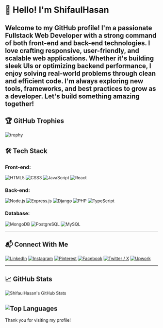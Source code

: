 # 👋 Hello! I'm ShifaulHasan

Welcome to my GitHub profile!
I'm a passionate Fullstack Web Developer with a strong command of both front-end and back-end technologies. I love crafting responsive, user-friendly, and scalable web applications. Whether it's building sleek UIs or optimizing backend performance, I enjoy solving real-world problems through clean and efficient code. I'm always exploring new tools, frameworks, and best practices to grow as a developer. Let's build something amazing together!
---
## 🏆 GitHub Trophies

![trophy](https://github-profile-trophy.vercel.app/?username=ShifaulHasan&theme=onedark&no-frame=true&column=7)

## 🛠 Tech Stack

### Front-end:
![HTML5](https://img.shields.io/badge/-HTML5-E34F26?style=flat&logo=html5&logoColor=white)
![CSS3](https://img.shields.io/badge/-CSS3-1572B6?style=flat&logo=css3)
![JavaScript](https://img.shields.io/badge/-JavaScript-F7DF1E?style=flat&logo=javascript&logoColor=black)
![React](https://img.shields.io/badge/-React-61DAFB?style=flat&logo=react)

### Back-end:
![Node.js](https://img.shields.io/badge/-Node.js-339933?style=flat&logo=node.js)
![Express.js](https://img.shields.io/badge/-Express.js-000000?style=flat&logo=express)
![Django](https://img.shields.io/badge/-Django-092E20?style=flat&logo=django)
![PHP](https://img.shields.io/badge/-PHP-777BB4?style=flat&logo=php)
![TypeScript](https://img.shields.io/badge/-TypeScript-3178C6?style=flat&logo=typescript)

### Database:
![MongoDB](https://img.shields.io/badge/-MongoDB-47A248?style=flat&logo=mongodb)
![PostgreSQL](https://img.shields.io/badge/-PostgreSQL-336791?style=flat&logo=postgresql)
![MySQL](https://img.shields.io/badge/-MySQL-4479A1?style=flat&logo=mysql)

---

## 📬 Connect With Me

[![LinkedIn](https://img.shields.io/badge/LinkedIn-0077B5?style=for-the-badge&logo=linkedin&logoColor=white)](https://www.linkedin.com/in/md-shifaul-hasan-3a4095203)
[![Instagram](https://img.shields.io/badge/Instagram-E4405F?style=for-the-badge&logo=instagram&logoColor=white)](https://www.instagram.com/sh_taship/)
[![Pinterest](https://img.shields.io/badge/Pinterest-BD081C?style=for-the-badge&logo=pinterest&logoColor=white)](https://pin.it/1FLGKJS)
[![Facebook](https://img.shields.io/badge/Messenger-00B2FF?style=for-the-badge&logo=messenger&logoColor=white)](https://m.me/iamSHTaship)
[![Twitter / X](https://img.shields.io/badge/X-000000?style=for-the-badge&logo=twitter&logoColor=white)](https://x.com/ShTaship?t=bldxTgRCNSzPMb-2MNQ6Jg&s=09)
[![Upwork](https://img.shields.io/badge/Upwork-6FDA44?style=for-the-badge&logo=upwork&logoColor=white)](https://www.upwork.com/freelancers/~0188eca2d41fa50c58)

---

## 📈 GitHub Stats

![ShifaulHasan's GitHub Stats](https://github-readme-stats.vercel.app/api?username=ShifaulHasan&show_icons=true&theme=radical)

![Top Languages](https://github-readme-stats.vercel.app/api/top-langs/?username=ShifaulHasan&layout=compact&theme=radical)
---

Thank you for visiting my profile!

<!--
**ShifaulHasan/ShifaulHasan** is a ✨ _special_ ✨ repository because its `README.md` (this file) appears on your GitHub profile.

Here are some ideas to get you started:

- 🔭 I’m currently working on ...
- 🌱 I’m currently learning ...
- 👯 I’m looking to collaborate on ...
- 🤔 I’m looking for help with ...
- 💬 Ask me about ...
- 📫 How to reach me: ...
- 😄 Pronouns: ...
- ⚡ Fun fact: ...
-->
